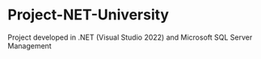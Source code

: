 # Project-NET-University
Project developed in .NET (Visual Studio 2022) and Microsoft SQL Server Management
